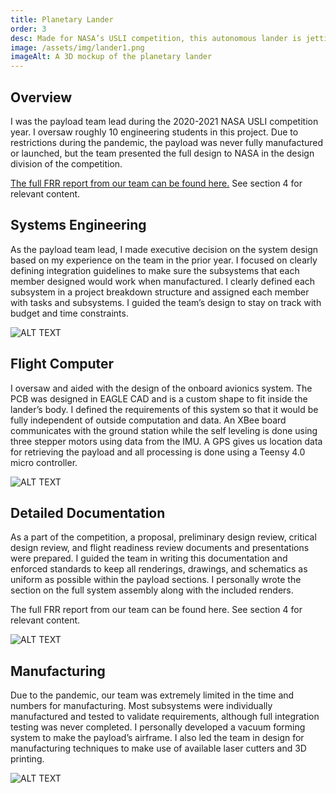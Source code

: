 ```yaml
---
title: Planetary Lander
order: 3
desc: Made for NASA’s USLI competition, this autonomous lander is jettisoned out of the launch vehicle during descent to land, self-level, and send back a panoramic photo.
image: /assets/img/lander1.png
imageAlt: A 3D mockup of the planetary lander
---
```


## Overview

I was the payload team lead during the 2020-2021 NASA USLI competition year. I oversaw roughly 10 engineering students in this project. Due to restrictions during the pandemic, the payload was never fully manufactured or launched, but the team presented the full design to NASA in the design division of the competition.

[The full FRR report from our team can be found here.](https://www.erictrimbur.com/s/USLI-2020-2021-FRR-University-of-Pittsburgh.pdf) See section 4 for relevant content.

## Systems Engineering

As the payload team lead, I made executive decision on the system design based on my experience on the team in the prior year. I focused on clearly defining integration guidelines to make sure the subsystems that each member designed would work when manufactured. I clearly defined each subsystem in a project breakdown structure and assigned each member with tasks and subsystems. I guided the team’s design to stay on track with budget and time constraints.

![ALT TEXT](/assets/img/lander1.png)

## Flight Computer

I oversaw and aided with the design of the onboard avionics system. The PCB was designed in EAGLE CAD and is a custom shape to fit inside the lander’s body. I defined the requirements of this system so that it would be fully independent of outside computation and data. An XBee board communicates with the ground station while the self leveling is done using three stepper motors using data from the IMU. A GPS gives us location data for retrieving the payload and all processing is done using a Teensy 4.0 micro controller.

![ALT TEXT](/assets/img/lander2.png)

## Detailed Documentation

As a part of the competition, a proposal, preliminary design review, critical design review, and flight readiness review documents and presentations were prepared. I guided the team in writing this documentation and enforced standards to keep all renderings, drawings, and schematics as uniform as possible within the payload sections. I personally wrote the section on the full system assembly along with the included renders.

The full FRR report from our team can be found here. See section 4 for relevant content.

![ALT TEXT](/assets/img/lander3.png)

## Manufacturing

Due to the pandemic, our team was extremely limited in the time and numbers for manufacturing. Most subsystems were individually manufactured and tested to validate requirements, although full integration testing was never completed. I personally developed a vacuum forming system to make the payload’s airframe. I also led the team in design for manufacturing techniques to make use of available laser cutters and 3D printing.

![ALT TEXT](/assets/img/lander4.jpg)
